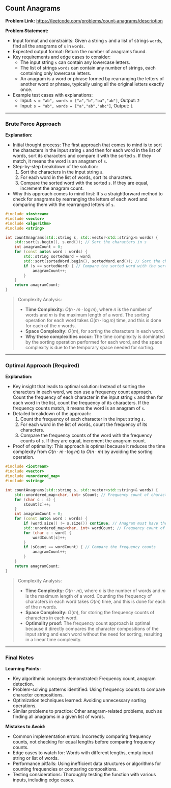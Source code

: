 ## Count Anagrams
**Problem Link:** https://leetcode.com/problems/count-anagrams/description

**Problem Statement:**
- Input format and constraints: Given a string `s` and a list of strings `words`, find all the anagrams of `s` in `words`.
- Expected output format: Return the number of anagrams found.
- Key requirements and edge cases to consider: 
    - The input string `s` can contain any lowercase letters.
    - The list of strings `words` can contain any number of strings, each containing only lowercase letters.
    - An anagram is a word or phrase formed by rearranging the letters of another word or phrase, typically using all the original letters exactly once.
- Example test cases with explanations:
    - Input: `s = "ab", words = ["a","b","ba","ab"]`, Output: `2`
    - Input: `s = "ab", words = ["a","ab","abc"]`, Output: `1`

---

### Brute Force Approach

**Explanation:**
- Initial thought process: The first approach that comes to mind is to sort the characters in the input string `s` and then for each word in the list of words, sort its characters and compare it with the sorted `s`. If they match, it means the word is an anagram of `s`.
- Step-by-step breakdown of the solution:
    1. Sort the characters in the input string `s`.
    2. For each word in the list of words, sort its characters.
    3. Compare the sorted word with the sorted `s`. If they are equal, increment the anagram count.
- Why this approach comes to mind first: It's a straightforward method to check for anagrams by rearranging the letters of each word and comparing them with the rearranged letters of `s`.

```cpp
#include <iostream>
#include <vector>
#include <algorithm>
#include <string>

int countAnagrams(std::string s, std::vector<std::string>& words) {
    std::sort(s.begin(), s.end()); // Sort the characters in s
    int anagramCount = 0;
    for (const auto& word : words) {
        std::string sortedWord = word;
        std::sort(sortedWord.begin(), sortedWord.end()); // Sort the characters in each word
        if (s == sortedWord) { // Compare the sorted word with the sorted s
            anagramCount++;
        }
    }
    return anagramCount;
}
```

> Complexity Analysis:
> - **Time Complexity:** $O(n \cdot m \cdot \log m)$, where $n$ is the number of words and $m$ is the maximum length of a word. The sorting operation for each word takes $O(m \cdot \log m)$ time, and this is done for each of the $n$ words.
> - **Space Complexity:** $O(m)$, for sorting the characters in each word.
> - **Why these complexities occur:** The time complexity is dominated by the sorting operation performed for each word, and the space complexity is due to the temporary space needed for sorting.

---

### Optimal Approach (Required)

**Explanation:**
- Key insight that leads to optimal solution: Instead of sorting the characters in each word, we can use a frequency count approach. Count the frequency of each character in the input string `s` and then for each word in the list, count the frequency of its characters. If the frequency counts match, it means the word is an anagram of `s`.
- Detailed breakdown of the approach:
    1. Count the frequency of each character in the input string `s`.
    2. For each word in the list of words, count the frequency of its characters.
    3. Compare the frequency counts of the word with the frequency counts of `s`. If they are equal, increment the anagram count.
- Proof of optimality: This approach is optimal because it reduces the time complexity from $O(n \cdot m \cdot \log m)$ to $O(n \cdot m)$ by avoiding the sorting operation.

```cpp
#include <iostream>
#include <vector>
#include <unordered_map>
#include <string>

int countAnagrams(std::string s, std::vector<std::string>& words) {
    std::unordered_map<char, int> sCount; // Frequency count of characters in s
    for (char c : s) {
        sCount[c]++;
    }
    int anagramCount = 0;
    for (const auto& word : words) {
        if (word.size() != s.size()) continue; // Anagram must have the same length
        std::unordered_map<char, int> wordCount; // Frequency count of characters in the word
        for (char c : word) {
            wordCount[c]++;
        }
        if (sCount == wordCount) { // Compare the frequency counts
            anagramCount++;
        }
    }
    return anagramCount;
}
```

> Complexity Analysis:
> - **Time Complexity:** $O(n \cdot m)$, where $n$ is the number of words and $m$ is the maximum length of a word. Counting the frequency of characters in each word takes $O(m)$ time, and this is done for each of the $n$ words.
> - **Space Complexity:** $O(m)$, for storing the frequency counts of characters in each word.
> - **Optimality proof:** The frequency count approach is optimal because it directly compares the character compositions of the input string and each word without the need for sorting, resulting in a linear time complexity.

---

### Final Notes

**Learning Points:**
- Key algorithmic concepts demonstrated: Frequency count, anagram detection.
- Problem-solving patterns identified: Using frequency counts to compare character compositions.
- Optimization techniques learned: Avoiding unnecessary sorting operations.
- Similar problems to practice: Other anagram-related problems, such as finding all anagrams in a given list of words.

**Mistakes to Avoid:**
- Common implementation errors: Incorrectly comparing frequency counts, not checking for equal lengths before comparing frequency counts.
- Edge cases to watch for: Words with different lengths, empty input string or list of words.
- Performance pitfalls: Using inefficient data structures or algorithms for counting frequencies or comparing compositions.
- Testing considerations: Thoroughly testing the function with various inputs, including edge cases.